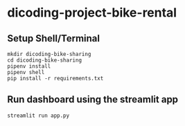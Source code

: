 # dicoding-project-bike-rental

## Setup Shell/Terminal
```
mkdir dicoding-bike-sharing
cd dicoding-bike-sharing
pipenv install
pipenv shell
pip install -r requirements.txt
```

## Run dashboard using the streamlit app
```
streamlit run app.py
```